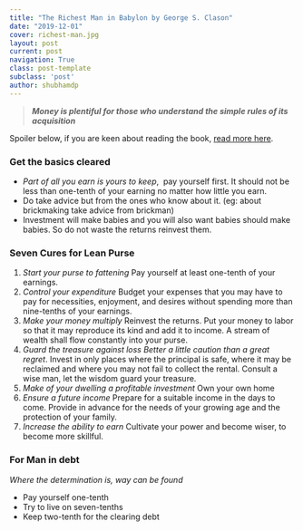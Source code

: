 ```yaml
---
title: "The Richest Man in Babylon by George S. Clason"
date: "2019-12-01"
cover: richest-man.jpg
layout: post
current: post
navigation: True
class: post-template
subclass: 'post'
author: shubhamdp
---
```


> **_Money is plentiful for those who understand the simple rules of its acquisition_**

Spoiler below, if you are keen about reading the book, [read more here](https://www.goodreads.com/book/show/1052.The_Richest_Man_in_Babylon).

### Get the basics cleared

- _Part of all you earn is yours to keep_,  pay yourself first. It should not be less than one-tenth of your earning no matter how little you earn.
- Do take advice but from the ones who know about it. (eg: about brickmaking take advice from brickman)
- Investment will make babies and you will also want babies should make babies. So do not waste the returns reinvest them.

### Seven Cures for Lean Purse

1. _Start your purse to fattening_ Pay yourself at least one-tenth of your earnings.
2. _Control your expenditure_ Budget your expenses that you may have to pay for necessities, enjoyment, and desires without spending more than nine-tenths of your earnings.
3. _Make your money multiply_ Reinvest the returns. Put your money to labor so that it may reproduce its kind and add it to income. A stream of wealth shall flow constantly into your purse.
4. _Guard the treasure against loss Better a little caution than a great regret_. Invest in only places where the principal is safe, where it may be reclaimed and where you may not fail to collect the rental. Consult a wise man, let the wisdom guard your treasure.
5. _Make of your dwelling a profitable investment_ Own your own home
6. _Ensure a future income_ Prepare for a suitable income in the days to come. Provide in advance for the needs of your growing age and the protection of your family.
7. _Increase the ability to earn_ Cultivate your power and become wiser, to become more skillful.

### For Man in debt

_Where the determination is, way can be found_

- Pay yourself one-tenth
- Try to live on seven-tenths
- Keep two-tenth for the clearing debt
